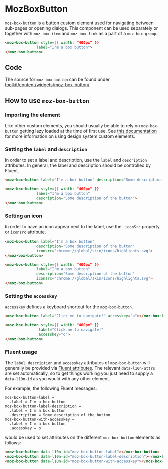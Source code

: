 # MozBoxButton

`moz-box-button` is a button custom element used for navigating between sub-pages or opening dialogs. This component can be used separately or together with `moz-box-item` and `moz-box-link` as a part of a `moz-box-group`.

```html story
<moz-box-button style={{ width: "400px" }}
              label="I'm a box button">
</moz-box-button>
```

## Code

The source for `moz-box-button` can be found under [toolkit/content/widgets/moz-box-button/](https://searchfox.org/mozilla-central/source/toolkit/content/widgets/moz-box-button)

## How to use `moz-box-button`

### Importing the element

Like other custom elements, you should usually be able to rely on `moz-box-button` getting lazy loaded at the time of first use.
See [this documentation](https://firefox-source-docs.mozilla.org/browser/components/storybook/docs/README.reusable-widgets.stories.html#using-new-design-system-components) for more information on using design system custom elements.

### Setting the `label` and `description`

In order to set a label and description, use the `label` and `description` attributes.
In general, the label and description should be controlled by Fluent.

```html
<moz-box-button label="I'm a box button" description="Some description of the button"></moz-box-button>
```

```html story
<moz-box-button style={{ width: "400px" }}
              label="I'm a box button"
              description="Some description of the button">
</moz-box-button>
```

### Setting an icon

In order to have an icon appear next to the label, use the `.iconSrc` property or `iconsrc` attribute.

```html
<moz-box-button label="I'm a box button"
              description="Some description of the button"
              iconsrc="chrome://global/skin/icons/highlights.svg">
</moz-box-button>
```

```html story
<moz-box-button style={{ width: "400px" }}
              label="I'm a box button"
              description="Some description of the button"
              iconsrc="chrome://global/skin/icons/highlights.svg">
</moz-box-button>
```

### Setting the `accesskey`

`accesskey` defines a keyboard shortcut for the `moz-box-button`.

```html
<moz-box-button label="Click me to navigate!" accesskey="o"></moz-box-button>
```
```html story
<moz-box-button style={{ width: "400px" }}
               label="Click me to navigate!"
               accesskey="o">
</moz-box-button>
```

### Fluent usage

The `label`, `description` and `accesskey` attributes of `moz-box-button` will generally be provided via [Fluent attributes](https://mozilla-l10n.github.io/localizer-documentation/tools/fluent/basic_syntax.html#attributes).
The relevant `data-l10n-attrs` are set automatically, so to get things working you just need to supply a `data-l10n-id` as you would with any other element.

For example, the following Fluent messages:

```
moz-box-button-label =
  .label = I'm a box button
moz-box-button-label-description =
  .label = I'm a box button
  .description = Some description of the button
moz-box-button-with-accesskey =
  .label = I'm a box button
  .accesskey = o
```

would be used to set attributes on the different `moz-box-button` elements as follows:

```html
<moz-box-button data-l10n-id="moz-box-button-label"></moz-box-button>
<moz-box-button data-l10n-id="moz-box-button-label-description"></moz-box-button>
<moz-box-button data-l10n-id="moz-box-button-with-accesskey"></moz-box-button>
```
